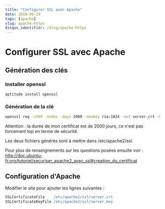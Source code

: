 ```yaml
---
title: "Configurer SSL avec Apache"
date: 2010-09-29
tags: [apache]
slug: apache-https
disqus_identifier: /blog/apache-https
---
```

# Configurer SSL avec Apache

## Génération des clés

### Installer openssl

```shell
aptitude install openssl
```

### Génération de la clé

```bash
openssl req -x509 -nodes -days 2000 -newkey rsa:1024 -out server.crt -keyout server.key
```
Attention : la durée de mon certificat est de 2000 jours, ce n'est pas forcement top en terme de sécurité.

Les deux fichiers générés sont à mettre dans /etc/apache2/ssl.

Pour plus de renseignements sur les questions posées ensuite voir : http://doc.ubuntu-fr.org/tutoriel/securiser_apache2_avec_ssl#creation_du_certificat

## Configuration d'Apache

Modifier le site pour ajouter les lignes suivantes :

```apache
SSLCertificateFile    /etc/apache2/ssl/server.crt
SSLCertificateKeyFile /etc/apache2/ssl/server.key
```





